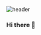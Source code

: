 ![header](https://capsule-render.vercel.app/api?type=waving&color=auto&height=300&section=header&text=capsule%20render&fontSize=90)

### Hi there 👋

<!--
**hyeinj/hyeinj** is a ✨ _special_ ✨ repository because its `README.md` (this file) appears on your GitHub profile.

Here are some ideas to get you started:

- 🔭 I’m currently working on ...
- 🌱 I’m currently learning ...
- 👯 I’m looking to collaborate on ...
- 🤔 I’m looking for help with ...
- 💬 Ask me about ...
- 📫 How to reach me: ...
- 😄 Pronouns: ...
- ⚡ Fun fact: ...
-->
